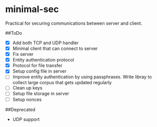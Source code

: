 minimal-sec
===========

Practical for securing communications between server and client.


##ToDo
- [X] Add both TCP and UDP handler
- [X] Minimal client that can connect to server
- [X] Fix server
- [X] Entity authentication protocol
- [X] Protocol for file transfer
- [X] Setup config file in server
- [ ] Improve entity authentication by using passphrases. Write libray to collect large corpus that gets updated regularly
- [ ] Clean up keys
- [ ] Setup file storage in server
- [ ] Setup nonces

##Deprecated
- UDP support
